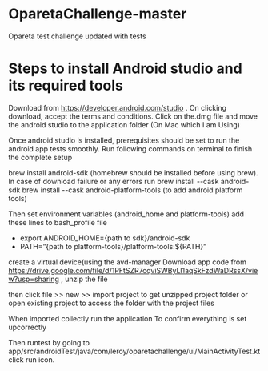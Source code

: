 # OparetaChallenge-master
Opareta test challenge updated with tests


# Steps to install Android studio and its required tools

Download from https://developer.android.com/studio .
On clicking download, accept the terms and conditions.
Click on the.dmg file and move the android studio to the application folder (On Mac which I am Using)

Once android studio is installed, prerequisites should be set to run the android app tests smoothly. Run following commands on terminal to finish the complete setup

brew install android-sdk (homebrew should be installed before using brew). In case of download failure or any errors run brew install --cask android-sdk
brew install --cask android-platform-tools (to add android platform tools)

Then set environment variables (android_home and platform-tools)
 add these lines to bash_profile file 
 - export ANDROID_HOME={path to sdk}/android-sdk
- PATH=”{path to platform-tools}/platform-tools:${PATH}”

create a virtual device(using the avd-manager
Download app code from https://drive.google.com/file/d/1PFtSZR7cqviSWByLl1aqSkFzdWaDRssX/view?usp=sharing , unzip the file

then click file >> new >> import project to get unzipped project folder or open existing project to access the folder with the project files

When imported collectly run the application To confirm everything is set upcorrectly

Then runtest by going to app/src/androidTest/java/com/leroy/oparetachallenge/ui/MainActivityTest.kt click run icon.
